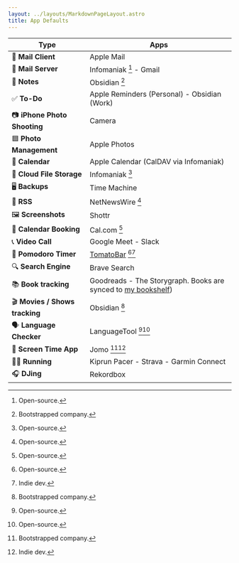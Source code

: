 ```yaml
---
layout: ../layouts/MarkdownPageLayout.astro
title: App Defaults
---
```


| **Type**                       | **Apps**                                                                                            |
| ------------------------------ | --------------------------------------------------------------------------------------------------- |
| 📨 **Mail Client**             | Apple Mail                                                                                          |
| 📮 **Mail Server**             | Infomaniak [^1] - Gmail                                                                             |
| 📝 **Notes**                   | Obsidian [^2]                                                                                       |
| ✅ **To-Do**                   | Apple Reminders (Personal) - Obsidian (Work)                                                        |
| 📷 **iPhone Photo Shooting**   | Camera                                                                                              |
| 🟦 **Photo Management**        | Apple Photos                                                                                        |
| 📆 **Calendar**                | Apple Calendar (CalDAV via Infomaniak)                                                              |
| 📁 **Cloud File Storage**      | Infomaniak [^1]                                                                                     |
| 🖥️ **Backups**                 | Time Machine                                                                                        |
| 📖 **RSS**                     | NetNewsWire [^1]                                                                                    |
| 🖼️ **Screenshots**             | Shottr                                                                                              |
| 📆 **Calendar Booking**        | Cal.com [^1]                                                                                        |
| 📞 **Video Call**              | Google Meet - Slack                                                                                 |
| 🍅 **Pomodoro Timer**          | [TomatoBar](https://github.com/AuroraWright/TomatoBar) [^1][^3]                                     |
| 🔍 **Search Engine**           | Brave Search                                                                                        |
| 📚 **Book tracking**           | Goodreads - The Storygraph. Books are synced to [my bookshelf](https://alexandremouriec.com/books)) |
| 🎬 **Movies / Shows tracking** | Obsidian [^2]                                                                                       |
| 🗣️ **Language Checker**        | LanguageTool [^1][^1]                                                                               |
| 📵 **Screen Time App**         | Jomo [^2][^3]                                                                                       |
| 🏃‍♂️ **Running**                 | Kiprun Pacer - Strava - Garmin Connect                                                              |
| 🎧 **DJing**                   | Rekordbox                                                                                           |

[^1]: Open-source.

[^2]: Bootstrapped company.

[^3]: Indie dev.
